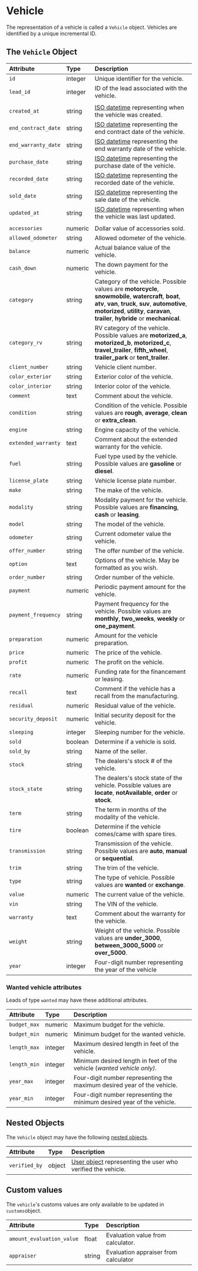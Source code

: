 # Vehicle

The representation of a vehicle is called a `Vehicle` object. Vehicles are identified by a unique incremental ID.

## The `Vehicle` Object

| **Attribute** | **Type** | **Description** |
| :--- | :--- | :--- |
| `id` | integer | Unique identifier for the vehicle. |
| `lead_id` | integer | ID of the lead associated with the vehicle. |
|  |  |  |
| `created_at` | string | [ISO datetime](https://en.wikipedia.org/wiki/ISO_8601) representing when the vehicle was created. |
| `end_contract_date` | string | [​​​ISO datetime](https://en.wikipedia.org/wiki/ISO_8601) representing the end contract date of the vehicle. |
| `end_warranty_date` | string | [​​​ISO datetime](https://en.wikipedia.org/wiki/ISO_8601) representing the end warranty date of the vehicle. |
| `purchase_date` | string | [​​​ISO datetime](https://en.wikipedia.org/wiki/ISO_8601) representing the purchase date of the vehicle. |
| `recorded_date` | string | [​​​ISO datetime](https://en.wikipedia.org/wiki/ISO_8601) representing the recorded date of the vehicle. |
| `sold_date` | string | [​​​ISO datetime](https://en.wikipedia.org/wiki/ISO_8601) representing the sale date of the vehicle. |
| `updated_at` | string | [ISO datetime](https://en.wikipedia.org/wiki/ISO_8601) representing when the vehicle was last updated. |
|  |  |  |
| `accessories` | numeric | Dollar value of accessories sold. |
| `allowed_odometer` | string | Allowed odometer of the vehicle. |
| `balance` | numeric | Actual balance value of the vehicle. |
| `cash_down` | numeric | The down payment for the vehicle. |
| `category` | string | Category of the vehicle. Possible values are **motorcycle**, **snowmobile**, **watercraft**, **boat**, **atv**, **van**, **truck**, **suv**, **automotive**, **motorized**, **utility**, **caravan**, **trailer**, **hybride** or **mechanical**. |
| `category_rv` | string | RV category of the vehicle. Possible values are **motorized\_a**, **motorized\_b**, **motorized\_c**, **travel\_trailer**, **fifth\_wheel**, **trailer\_park** or **tent\_trailer**. |
| `client_number` | string | Vehicle client number. |
| `color_exterior` | string | Exterior color of the vehicle. |
| `color_interior` | string | Interior color of the vehicle. |
| `comment` | text | Comment about the vehicle. |
| `condition` | string | Condition of the vehicle. Possible values are **rough**, **average**, **clean** or **extra\_clean**. |
| `engine` | string | Engine capacity of the vehicle. |
| `extended_warranty` | text | Comment about the extended warranty for the vehicle. |
| `fuel` | string | Fuel type used by the vehicle. Possible values are **gasoline** or **diesel**. |
| `license_plate` | string | Vehicle license plate number. |
| `make` | string | The make of the vehicle. |
| `modality` | string | Modality payment for the vehicle. Possible values are **financing**, **cash** or **leasing**. |
| `model` | string | The model of the vehicle. |
| `odometer` | string | Current odometer value the vehicle. |
| `offer_number` | string | The offer number of the vehicle. |
| `option` | text | Options of the vehicle. May be formatted as you wish. |
| `order_number` | string | Order number of the vehicle. |
| `payment` | numeric | Periodic payment amount for the vehicle. |
| `payment_frequency` | string | Payment frequency for the vehicle. Possible values are **monthly**, **two\_weeks**, **weekly** or **one\_payment**. |
| `preparation` | numeric | Amount for the vehicle preparation. |
| `price` | numeric | The price of the vehicle. |
| `profit` | numeric | The profit on the vehicle. |
| `rate` | numeric | Funding rate for the financement or leasing. |
| `recall` | text | Comment if the vehicle has a recall from the manufacturing. |
| `residual` | numeric | Residual value of the vehicle. |
| `security_deposit` | numeric | Initial security deposit for the vehicle. |
| `sleeping` | integer | Sleeping number for the vehicle. |
| `sold` | boolean | Determine if a vehicle is sold. |
| `sold_by` | string | Name of the seller. |
| `stock` | string | The dealers's stock \# of the vehicle. |
| `stock_state` | string | The dealers's stock state of the vehicle. Possible values are **locate**, **notAvailable**, **order** or **stock**. |
| `term` | string | The term in months of the modality of the vehicle. |
| `tire` | boolean | Determine if the vehicle comes/came with spare tires. |
| `transmission` | string | Transmission of the vehicle. Possible values are **auto**, **manual** or **sequential**. |
| `trim` | string | The trim of the vehicle. |
| `type` | string | The type of vehicle. Possible values are **wanted** or **exchange**. |
| `value` | numeric | The current value of the vehicle. |
| `vin` | string | The VIN of the vehicle. |
| `warranty` | text | Comment about the warranty for the vehicle. |
| `weight` | string | Weight of the vehicle. Possible values are **under\_3000**, **between\_3000\_5000** or **over\_5000**. |
| `year` | integer | Four-digit number representing the year of the vehicle |

### Wanted vehicle attributes

Leads of type `wanted` may have these additional attributes.

| **Attribute** | **Type** | **Description** |
| :--- | :--- | :--- |
| `budget_max` | numeric | Maximum budget for the vehicle. |
| `budget_min` | numeric | Minimum budget for the wanted vehicle. |
| `length_max` | integer | Maximum desired length in feet of the vehicle. |
| `length_min` | integer | Minimum desired length in feet of the vehicle \(_wanted vehicle only\)_. |
| `year_max` | integer | Four-digit number representing the maximum desired year of the vehicle. |
| `year_min` | integer | Four-digit number representing the minimum desired year of the vehicle. |



## Nested Objects

The `Vehicle` object may have the following [nested objects](../api-1/relations.md).

| **Attribute** | **Type** | **Description** |
| :--- | :--- | :--- |
| `verified_by` | object | [​​User object](user.md) representing the user who verified the vehicle. |

## Custom values

The `vehicle`'s customs values are only available to be updated in `customs`object.

| Attribute | Type | Description |
| :--- | :--- | :--- |
| `amount_evaluation_value` | float | Evaluation value from calculator. |
| `appraiser` | string | Evaluation appraiser from calculator |

